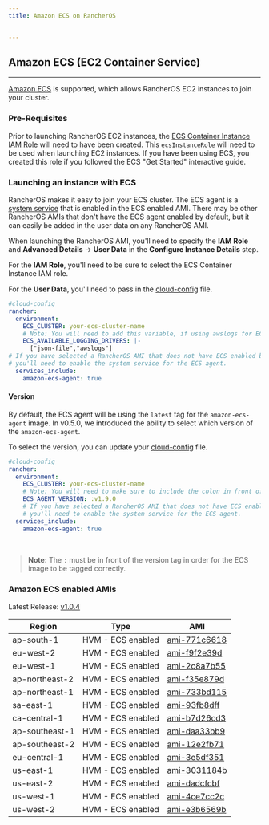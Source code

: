 ```yaml
---
title: Amazon ECS on RancherOS


---
```


## Amazon ECS (EC2 Container Service)
---

[Amazon ECS](https://aws.amazon.com/ecs/) is supported, which allows RancherOS EC2 instances to join your cluster.

### Pre-Requisites

Prior to launching RancherOS EC2 instances, the [ECS Container Instance IAM Role](http://docs.aws.amazon.com/AmazonECS/latest/developerguide/instance_IAM_role.html) will need to have been created. This `ecsInstanceRole` will need to be used when launching EC2 instances. If you have been using ECS, you created this role if you followed the ECS "Get Started" interactive guide.

### Launching an instance with ECS

RancherOS makes it easy to join your ECS cluster. The ECS agent is a [system service]({{site.baseurl}}/os/system-services/adding-system-services/) that is enabled in the ECS enabled AMI. There may be other RancherOS AMIs that don't have the ECS agent enabled by default, but it can easily be added in the user data on any RancherOS AMI.

When launching the RancherOS AMI, you'll need to specify the **IAM Role** and **Advanced Details** -> **User Data** in the **Configure Instance Details** step.

For the **IAM Role**, you'll need to be sure to select the ECS Container Instance IAM role.

For the **User Data**, you'll need to pass in the [cloud-config]({{site.baseurl}}/os/configuration/#cloud-config) file.

```yaml
#cloud-config
rancher:
  environment:
    ECS_CLUSTER: your-ecs-cluster-name
    # Note: You will need to add this variable, if using awslogs for ECS task.
    ECS_AVAILABLE_LOGGING_DRIVERS: |-
      ["json-file","awslogs"]
# If you have selected a RancherOS AMI that does not have ECS enabled by default,
# you'll need to enable the system service for the ECS agent.
  services_include:
    amazon-ecs-agent: true
```

#### Version

By default, the ECS agent will be using the `latest` tag for the `amazon-ecs-agent` image. In v0.5.0, we introduced the ability to select which version of the `amazon-ecs-agent`.

To select the version, you can update your [cloud-config]({{site.baseurl}}/os/configuration/#cloud-config) file.

```yaml
#cloud-config
rancher:
  environment:
    ECS_CLUSTER: your-ecs-cluster-name
    # Note: You will need to make sure to include the colon in front of the version.
    ECS_AGENT_VERSION: :v1.9.0
    # If you have selected a RancherOS AMI that does not have ECS enabled by default,
    # you'll need to enable the system service for the ECS agent.
  services_include:
    amazon-ecs-agent: true
```

<br>

> **Note:** The `:` must be in front of the version tag in order for the ECS image to be tagged correctly.

### Amazon ECS enabled AMIs

Latest Release: [v1.0.4](https://github.com/rancher/os/releases/tag/v1.0.4)

Region | Type | AMI
---|--- | ---
ap-south-1 | HVM - ECS enabled | [ami-771c6618](https://ap-south-1.console.aws.amazon.com/ec2/home?region=ap-south-1#launchInstanceWizard:ami=ami-771c6618)
eu-west-2 | HVM - ECS enabled | [ami-f9f2e39d](https://eu-west-2.console.aws.amazon.com/ec2/home?region=eu-west-2#launchInstanceWizard:ami=ami-f9f2e39d)
eu-west-1 | HVM - ECS enabled | [ami-2c8a7b55](https://eu-west-1.console.aws.amazon.com/ec2/home?region=eu-west-1#launchInstanceWizard:ami=ami-2c8a7b55)
ap-northeast-2 | HVM - ECS enabled | [ami-f35e879d](https://ap-northeast-2.console.aws.amazon.com/ec2/home?region=ap-northeast-2#launchInstanceWizard:ami=ami-f35e879d)
ap-northeast-1 | HVM - ECS enabled | [ami-733bd115](https://ap-northeast-1.console.aws.amazon.com/ec2/home?region=ap-northeast-1#launchInstanceWizard:ami=ami-733bd115)
sa-east-1 | HVM - ECS enabled | [ami-93fb8dff](https://sa-east-1.console.aws.amazon.com/ec2/home?region=sa-east-1#launchInstanceWizard:ami=ami-93fb8dff)
ca-central-1 | HVM - ECS enabled | [ami-b7d26cd3](https://ca-central-1.console.aws.amazon.com/ec2/home?region=ca-central-1#launchInstanceWizard:ami=ami-b7d26cd3)
ap-southeast-1 | HVM - ECS enabled | [ami-daa33bb9](https://ap-southeast-1.console.aws.amazon.com/ec2/home?region=ap-southeast-1#launchInstanceWizard:ami=ami-daa33bb9)
ap-southeast-2 | HVM - ECS enabled | [ami-12e2fb71](https://ap-southeast-2.console.aws.amazon.com/ec2/home?region=ap-southeast-2#launchInstanceWizard:ami=ami-12e2fb71)
eu-central-1 | HVM - ECS enabled | [ami-3e5df351](https://eu-central-1.console.aws.amazon.com/ec2/home?region=eu-central-1#launchInstanceWizard:ami=ami-3e5df351)
us-east-1 | HVM - ECS enabled | [ami-3031184b](https://us-east-1.console.aws.amazon.com/ec2/home?region=us-east-1#launchInstanceWizard:ami=ami-3031184b)
us-east-2 | HVM - ECS enabled | [ami-dadcfcbf](https://us-east-2.console.aws.amazon.com/ec2/home?region=us-east-2#launchInstanceWizard:ami=ami-dadcfcbf)
us-west-1 | HVM - ECS enabled | [ami-4ce7cc2c](https://us-west-1.console.aws.amazon.com/ec2/home?region=us-west-1#launchInstanceWizard:ami=ami-4ce7cc2c)
us-west-2 | HVM - ECS enabled | [ami-e3b6569b](https://us-west-2.console.aws.amazon.com/ec2/home?region=us-west-2#launchInstanceWizard:ami=ami-e3b6569b)
